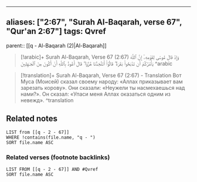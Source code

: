 
---
aliases: ["2:67", "Surah Al-Baqarah, verse 67", "Qur'an 2:67"]
tags: Qvref
---

parent:: [[q - Al-Baqarah (2)|Al-Baqarah]]

> [!arabic]+ Surah Al-Baqarah, Verse 67 (2:67)
> <span class="quran-arabic">وَإِذْ قَالَ مُوسَىٰ لِقَوْمِهِۦٓ إِنَّ ٱللَّهَ يَأْمُرُكُمْ أَن تَذْبَحُوا۟ بَقَرَةً ۖ قَالُوٓا۟ أَتَتَّخِذُنَا هُزُوًا ۖ قَالَ أَعُوذُ بِٱللَّهِ أَنْ أَكُونَ مِنَ ٱلْجَـٰهِلِينَ</span>
^arabic

> [!translation]+ Surah Al-Baqarah, Verse 67 (2:67) - Translation
> Вот Муса (Моисей) сказал своему народу: «Аллах приказывает вам зарезать корову». Они сказали: «Неужели ты насмехаешься над нами?». Он сказал: «Упаси меня Аллах оказаться одним из невежд».
^translation



## Related notes
```dataview
LIST from [[q - 2 - 67]]
WHERE !contains(file.name, "q - ")
SORT file.name ASC
```

### Related verses (footnote backlinks)
```dataview
LIST FROM [[q - 2 - 67]] AND #Qvref
SORT file.name ASC
```

